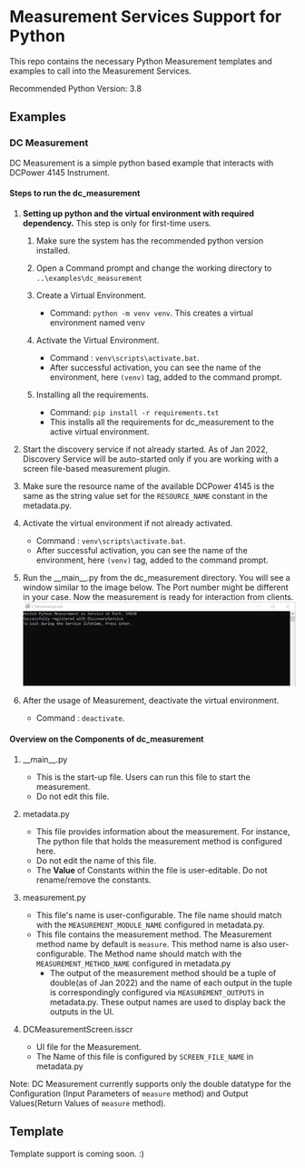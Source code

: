 # Measurement Services Support for Python

This repo contains the necessary Python Measurement templates and examples to call into the Measurement Services.

Recommended Python Version: 3.8

## Examples

### DC Measurement

DC Measurement is a simple python based example that interacts with DCPower 4145 Instrument.

#### Steps to run the dc_measurement

1. **Setting up python and the virtual environment with required dependency.** This step is only for first-time users.

    1. Make sure the system has the recommended python version installed.

    2. Open a Command prompt and change the working directory to `..\examples\dc_measurement`

    3. Create a Virtual Environment.
        - Command: `python -m venv venv`. This creates a virtual environment named venv

    4. Activate the Virtual Environment.
        - Command : `venv\scripts\activate.bat`.
        - After successful activation, you can see the name of the environment, here `(venv)` tag, added to the command prompt.

    5. Installing all the requirements.
        - Command: `pip install -r requirements.txt`
        - This installs all the requirements for dc_measurement to the active virtual environment.
2. Start the discovery service if not already started. As of Jan 2022, Discovery Service will be auto-started only if you are working with a screen file-based measurement plugin.

3. Make sure the resource name of the available DCPower 4145 is the same as the string value set for the `RESOURCE_NAME` constant in the metadata.py.

4. Activate the virtual environment if not already activated.
    - Command : `venv\scripts\activate.bat`.
    - After successful activation, you can see the name of the environment, here `(venv)` tag, added to the command prompt.

5. Run the \_\_main\_\_.py from the dc_measurement directory. You will see a window similar to the image below. The Port number might be different in your case. Now the measurement is ready for interaction from clients.
![Startup Successful](img/dc_measurement_startup.png)

6. After the usage of Measurement, deactivate the virtual environment.
     - Command : `deactivate`.

#### Overview on the Components of dc_measurement

1. \_\_main\_\_.py
    - This is the start-up file. Users can run this file to start the measurement.
    - Do not edit this file.

2. metadata.py
    - This file provides information about the measurement. For instance, The python file that holds the measurement method is configured here.
    - Do not edit the name of this file.
    - The **Value** of Constants within the file is user-editable. Do not rename/remove the constants.

3. measurement.py
    - This file's name is user-configurable. The file name should match with the `MEASUREMENT_MODULE_NAME` configured in metadata.py.
    - This file contains the measurement method. The Measurement method name by default is `measure`. This method name is also user-configurable. The Method name should match with the `MEASUREMENT_METHOD_NAME` configured in metadata.py
        - The output of the measurement method should be a tuple of double(as of Jan 2022) and the name of each output in the tuple is correspondingly configured via `MEASUREMENT_OUTPUTS` in metadata.py. These output names are used to display back the outputs in the UI.

4. DCMeasurementScreen.isscr
    - UI file for the Measurement.
    - The Name of this file is configured by `SCREEN_FILE_NAME` in metadata.py

Note: DC Measurement currently supports only the double datatype for the Configuration (Input Parameters of `measure` method) and Output Values(Return Values of `measure` method).

## Template

Template support is coming soon. :)

